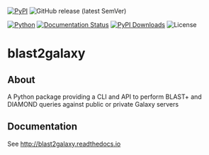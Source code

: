 [![PyPI](https://img.shields.io/pypi/v/blast2galaxy?color=blue&label=PyPI.org)](https://pypi.org/project/blast2galaxy/)
![GitHub release (latest SemVer)](https://img.shields.io/github/v/release/IPK-BIT/blast2galaxy?color=blue&label=Github)



[![Python](https://img.shields.io/pypi/pyversions/blast2galaxy.svg?color=green)](https://badge.fury.io/py/blast2galaxy)
[![Documentation Status](https://readthedocs.org/projects/blast2galaxy/badge/?version=latest)](https://blast2galaxy.readthedocs.io/en/latest/?badge=latest)
[![PyPI Downloads](https://img.shields.io/pypi/dm/blast2galaxy.svg?label=PyPI%20downloads)](https://pypi.org/project/blast2galaxy/)
![License](https://img.shields.io/github/license/IPK-BIT/divbrowse)


# blast2galaxy


## About

A Python package providing a CLI and API to perform BLAST+ and DIAMOND queries against public or private Galaxy servers 

## Documentation

See http://blast2galaxy.readthedocs.io